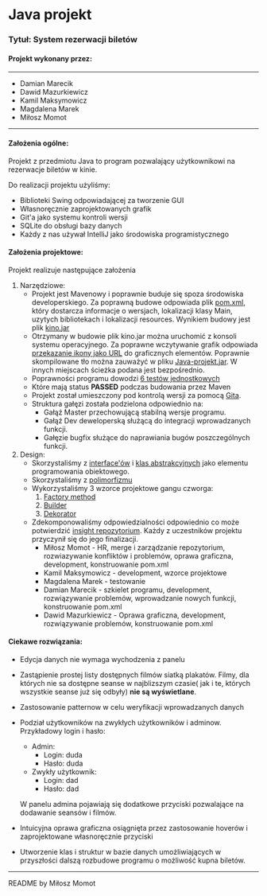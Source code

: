 # Java projekt
### Tytuł: System rezerwacji biletów
#### Projekt wykonany przez:

---
+ Damian Marecik
+ Dawid Mazurkiewicz
+ Kamil Maksymowicz
+ Magdalena Marek
+ Miłosz Momot
---

#### Założenia ogólne:
Projekt z przedmiotu Java to program pozwalający użytkownikowi na 
rezerwacje biletów w kinie. 

Do realizacji projektu użyliśmy:
+ Biblioteki Swing odpowiadającej za tworzenie GUI
+ Własnoręcznie zaprojektowanych grafik
+ Git'a jako systemu kontroli wersji
+ SQLite do obsługi bazy danych
+ Każdy z nas używał IntelliJ jako środowiska programistycznego

#### Założenia projektowe:
Projekt realizuje następujące założenia
1. Narzędziowe:
    + Projekt jest Mavenowy i poprawnie buduje się spoza środowiska developerskiego.
    Za poprawną budowe odpowiada plik [pom.xml](https://github.com/Dydek123/Cinema-booking-system/blob/master/kino/pom.xml), który dostarcza informacje o wersjach,
    lokalizacji klasy Main, uzytych bibliotekach i lokalizacji resources. Wynikiem budowy jest plik [kino.jar](https://github.com/Dydek123/Cinema-booking-system/blob/master/kino/target/kino.jar)
    + Otrzymany w budowie plik kino.jar można uruchomić z konsoli systemu operacyjnego. Za poprawne wczytywanie grafik odpowiada [przekazanie ikony jako URL](https://github.com/Dydek123/Cinema-booking-system/blob/master/kino/src/main/com/okno/Login.java#L88-L90)
    do graficznych elementów. Poprawnie skompilowane tło można zauważyć w pliku [Java-projekt.jar](https://github.com/Dydek123/Cinema-booking-system/blob/master/kino/target/Java-projekt.jar).
    W innych miejscach ścieżka podana jest bezpośrednio.
    + Poprawności programu dowodzi [6 testów jednostkowych](https://github.com/Dydek123/Cinema-booking-system/tree/master/kino/src/test/com)
    + Które mają status **PASSED** podczas budowania przez Maven
    + Projekt został umieszczony pod kontrolą wersji za pomocą [Gita](https://github.com/Dydek123/Cinema-booking-system).
    + Struktura gałęzi została podzielona odpowiednio na:
        + Gałąź Master przechowującą stabilną wersje programu.
        + Gałąź Dev deweloperską służącą do integracji wprowadzanych funkcji.
        + Gałęzie bugfix służące do naprawiania bugów poszczególnych funkcji.
2. Design:
    + Skorzystaliśmy z [interface'ów](https://github.com/Dydek123/Cinema-booking-system/blob/master/kino/src/main/com/okno/OknoJPanel.java) i [klas abstrakcyjnych](https://github.com/Dydek123/Cinema-booking-system/blob/master/kino/src/main/com/movies/Filmy.java) jako elementu programowania obiektowego. 
    + Skorzystaliśmy z [polimorfizmu](https://github.com/Dydek123/Cinema-booking-system/blob/master/kino/src/main/com/movies/FactoryFilmy.java)
    + Wykorzystaliśmy 3 wzorce projektowe gangu czworga:
        1. [Factory method](https://github.com/Dydek123/Cinema-booking-system/blob/master/kino/src/main/com/movies/FactoryFilmy.java)
        2. [Builder](https://github.com/Dydek123/Cinema-booking-system/blob/master/kino/src/main/com/bazydanych/Rezerwacje.java#L17)
        3. [Dekorator](https://github.com/Dydek123/Cinema-booking-system/blob/master/kino/src/main/com/okno/PlakatFilmuBorder.java)
    + Zdekomponowaliśmy odpowiedzialności odpowiednio co może potwierdzić [insight repozytorium](https://github.com/Dydek123/Cinema-booking-system/graphs/contributors). Każdy z uczestników projektu przyczynił się do jego finalizacji.
        + Miłosz Momot - HR, merge i zarządzanie repozytorium, rozwiazywanie konfliktów i 
        problemów, oprawa graficzna, development, konstruowanie pom.xml
        + Kamil Maksymowicz -  development, wzorce projektowe
        + Magdalena Marek - testowanie
        + Damian Marecik - szkielet programu, development, rozwiązywanie problemów, 
        wprowadzanie nowych funkcji, konstruowanie pom.xml
        + Dawid Mazurkiewicz - Oprawa graficzna, development, rozwiązywanie problemów,
         konstruowanie pom.xml
   
#### Ciekawe rozwiązania:
+ Edycja danych nie wymaga wychodzenia z panelu
+ Zastąpienie prostej listy dostępnych filmów siatką plakatów. Filmy, dla których nie sa dostępne
seanse w najblizszym czasie( jak i te, których wszystkie seanse już się odbyły) **nie są wyświetlane**.
+ Zastosowanie patternow w celu weryfikacji wprowadzanych danych
+ Podział użytkowników na zwykłych użytkowników i adminow. Przykładowy login i hasło:
    + Admin: 
        + Login: duda 
        + Hasło: duda
    + Zwykły użytkownik: 
        + Login: dad
        + Hasło: dad
    
    W panelu admina pojawiają się dodatkowe przyciski pozwalające na dodawanie seansów i filmów.
+ Intuicyjna oprawa graficzna osiągnięta przez zastosowanie hoverów i zaprojektowane własnoręcznie przyciski
+ Utworzenie klas i struktur w bazie danych umożliwiających w przyszłości dalszą rozbudowe programu o możliwość kupna biletów.

---
README by Miłosz Momot
    
